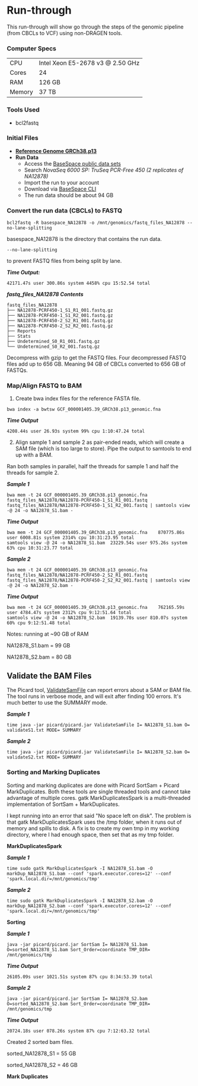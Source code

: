 # Run-through

This run-through will show go through the steps of the genomic pipeline (from CBCLs to VCF) using non-DRAGEN tools.

### Computer Specs

| | |
|-|-|
| CPU | Intel Xeon E5-2678 v3 @ 2.50 GHz |
| Cores | 24 |
| RAM | 126 GB |
| Memory | 37 TB |

### Tools Used
- bcl2fastq

### Initial Files

- [__Reference Genome GRCh38.p13__](https://www.ncbi.nlm.nih.gov/assembly/?term=GRCh38)
- __Run Data__
  - Access the [BaseSpace public data sets](https://basespace.illumina.com/datacentral)
  - Search _NovaSeq 6000 SP: TruSeq PCR-Free 450 (2 replicates of NA12878)_
  - Import the run to your account
  - Download via [BaseSpace CLI](https://developer.basespace.illumina.com/docs/content/documentation/cli/cli-overview)
  - The run data should be about 94 GB

### Convert the run data (CBCLs) to FASTQ
```
bcl2fastq -R basespace_NA12878 -o /mnt/genomics/fastq_files_NA12878 --no-lane-splitting
```
basespace_NA12878 is the directory that contains the run data.

```
--no-lane-splitting
```
to prevent FASTQ files from being split by lane.




___Time Output:___
```
42171.47s user 300.86s system 4458% cpu 15:52.54 total
```

***fastq_files_NA12878 Contents***
```
fastq_files_NA12878
├── NA12878-PCRF450-1_S1_R1_001.fastq.gz
├── NA12878-PCRF450-1_S1_R2_001.fastq.gz
├── NA12878-PCRF450-2_S2_R1_001.fastq.gz
├── NA12878-PCRF450-2_S2_R2_001.fastq.gz
├── Reports
├── Stats
├── Undetermined_S0_R1_001.fastq.gz
└── Undetermined_S0_R2_001.fastq.gz
```

Decompress with gzip to get the FASTQ files.
Four decompressed FASTQ files add up to 656 GB.
Meaning 94 GB of CBCLs converted to 656 GB of FASTQs.

### Map/Align FASTQ to BAM

1. Create bwa index files for the reference FASTA file.
```
bwa index -a bwtsw GCF_000001405.39_GRCh38.p13_genomic.fna
```
  ___Time Output___
  ```
  4208.44s user 26.93s system 99% cpu 1:10:47.24 total
  ```

2. Align sample 1 and sample 2 as pair-ended reads, which will create a SAM file (which is too large to store). Pipe the output to samtools to end up with a BAM.

Ran both samples in parallel, half the threads for sample 1 and half the threads for sample 2.

___Sample 1___
```
bwa mem -t 24 GCF_000001405.39_GRCh38.p13_genomic.fna fastq_files_NA12878/NA12878-PCRF450-1_S1_R1_001.fastq fastq_files_NA12878/NA12878-PCRF450-1_S1_R2_001.fastq | samtools view -@ 24 -o NA12878_S1.bam -
```
  ___Time Output___
  ```
  bwa mem -t 24 GCF_000001405.39_GRCh38.p13_genomic.fna    870775.86s user 6008.81s system 2314% cpu 10:31:23.95 total
  samtools view -@ 24 -o NA12878_S1.bam  23229.54s user 975.26s system 63% cpu 10:31:23.77 total      
  ```
___Sample 2___
```
bwa mem -t 24 GCF_000001405.39_GRCh38.p13_genomic.fna fastq_files_NA12878/NA12878-PCRF450-2_S2_R1_001.fastq fastq_files_NA12878/NA12878-PCRF450-2_S2_R2_001.fastq | samtools view -@ 24 -o NA12878_S2.bam -
```
  ___Time Output___
  ```
  bwa mem -t 24 GCF_000001405.39_GRCh38.p13_genomic.fna    762165.59s user 4784.47s system 2312% cpu 9:12:51.64 total
  samtools view -@ 24 -o NA12878_S2.bam  19139.70s user 810.07s system 60% cpu 9:12:51.48 total

  ```

Notes: running at ~90 GB of RAM

NA12878_S1.bam = 99 GB

NA12878_S2.bam = 80 GB

## Validate the BAM Files

The Picard tool, [ValidateSamFile](https://software.broadinstitute.org/gatk/documentation/tooldocs/4.0.1.1/picard_sam_ValidateSamFile.php) can report errors about a SAM or BAM file. The tool runs in verbose mode, and will exit after finding 100 errors. It's much better to use the SUMMARY mode.

___Sample 1___
```
time java -jar picard/picard.jar ValidateSamFile I= NA12878_S1.bam O= validateS1.txt MODE= SUMMARY  
```

___Sample 2___
```
time java -jar picard/picard.jar ValidateSamFile I= NA12878_S2.bam O= validateS2.txt MODE= SUMMARY  
```

### Sorting and Marking Duplicates

Sorting and marking duplicates are done with Picard SortSam + Picard MarkDuplicates. Both these tools are single threaded tools and cannot take advantage of multiple cores. gatk MarkDuplicatesSpark is a multi-threaded implementation of SortSam + MarkDuplicates.

I kept running into an error that said "No space left on disk". The problem is that gatk MarkDuplicatesSpark uses the /tmp folder, when it runs out of memory and spills to disk. A fix is to create my own tmp in my working directory, where I had enough space, then set that as my tmp folder.

__MarkDuplicatesSpark__

___Sample 1___
```
time sudo gatk MarkDuplicatesSpark -I NA12878_S1.bam -O markDup_NA12878_S1.bam --conf 'spark.executor.cores=12' --conf 'spark.local.dir=/mnt/genomics/tmp'

```

___Sample 2___
```
time sudo gatk MarkDuplicatesSpark -I NA12878_S2.bam -O markDup_NA12878_S2.bam --conf 'spark.executor.cores=12' --conf 'spark.local.dir=/mnt/genomics/tmp'

```


__Sorting__

  ___Sample 1___
  ```  
  java -jar picard/picard.jar SortSam I= NA12878_S1.bam O=sorted_NA12878_S1.bam Sort_Order=coordinate TMP_DIR= /mnt/genomics/tmp

  ```
  ___Time Output___
  ```
  26105.09s user 1021.51s system 87% cpu 8:34:53.39 total  
  ```

  ___Sample 2___
  ```
  java -jar picard/picard.jar SortSam I= NA12878_S2.bam O=sorted_NA12878_S2.bam Sort_Order=coordinate TMP_DIR= /mnt/genomics/tmp
  ```

  ___Time Output___
  ```
  20724.18s user 078.26s system 87% cpu 7:12:63.32 total  
  ```

  Created 2 sorted bam files.

  sorted_NA12878_S1 = 55 GB

  sorted_NA12878_S2 = 46 GB

__Mark Duplicates__
